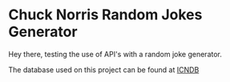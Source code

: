 # Chuck Norris Random Jokes Generator

Hey there, testing the use of API's with a random joke generator.

The database used on this project can be found at [ICNDB](http://www.icndb.com/)
